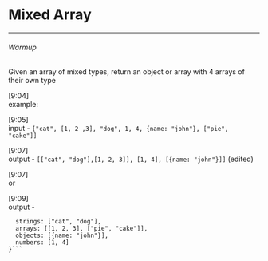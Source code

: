 # Mixed Array
---

###### Warmup

Given an array of mixed types, return an object or array with 4 arrays of their own type

[9:04]  
example:

[9:05]  
input - `["cat", [1, 2 ,3], "dog", 1, 4, {name: "john"}, ["pie", "cake"]]`

[9:07]  
output - `[["cat", "dog"],[1, 2, 3]], [1, 4], [{name: "john"}]]` (edited)

[9:07]  
or

[9:09]  
output -
```{
  strings: ["cat", "dog"],
  arrays: [[1, 2, 3], ["pie", "cake"]],
  objects: [{name: "john"}],
  numbers: [1, 4]
}```